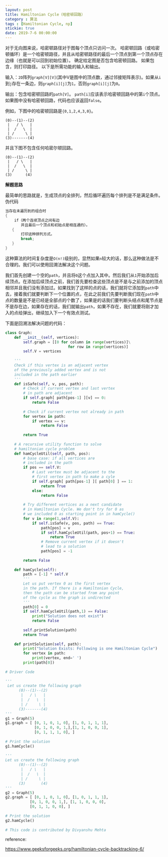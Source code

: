 ```yaml
---
layout: post
title: Hamiltonian Cycle（哈密顿回路）
category : 算法
tags : [Hamiltonian Cycle, np]
stickie: true
date: 2019-7-6 00:00:00
---
```


对于无向图来说，哈密顿路径对于图每个顶点只访问一次。 哈密顿回路（或哈密顿循环）是一个哈密顿路径，并且从哈密顿路径的最后一个顶点到第一个顶点存在边缘（也就是可以回到初始位置）。 确定给定图是否包含哈密顿回路。 如果包含，则打印路径。 以下是所需功能的输入和输出。

输入：`2D`阵列`graph[V][V]`(其中V是图中的顶点数，通过邻接矩阵表示)。如果从`i`到`j`存在一条边，则`graph[i][j]`为`1`，否则`graph[i][j]`为`0`。

输出：包含哈密顿回路的`path[V]`。 `path[i]`应该表示哈密顿回路中的第`i`个顶点。 如果图中没有哈密顿回路，代码也应该返回`false`。

例如，下图中的哈密顿回路是`{0,1,2,4,3,0}`。

```
(0)--(1)--(2)
 |   / \   |
 |  /   \  | 
 | /     \ |
(3)-------(4)
```

并且下图不包含任何哈密尔顿回路。

```
(0)--(1)--(2)
 |   / \   |
 |  /   \  | 
 | /     \ |
(3)      (4) 
```

**解题思路**

最简单的思路就是，生成顶点的全排列，然后循环遍历每个排列是不是满足条件。伪代码

```cpp
当存在未遍历到的组合时
{
    if（两个连续顶点之间有边
       并且最后一个顶点和初始点是相连通的）。
   {
       打印这种排列方式。
       break;
   }
}
```

这种算法的时间复杂度是`O(n!)`级别的，显然如果`n`较大的话，那么这种做法是不合理的。我们可以使用回溯法解决这个问题。

我们首先创建一个空的`path`，并且将`0`这个点加入其中。然后我们从`1`开始添加后续顶点。在添加后续顶点之前，我们首先要检查这些顶点是不是与之前添加的顶点相邻并且我们没有添加过。如果找到了这样的点的话，我们就将它添加到`path`中去，接着我们就要判断下一个位置的点，在此之前我们先要判断我们现在`path`中点的数量是不是已经是全部点的个数了，如果是的话我们要判断头结点和尾节点是不是存在边，如果存在的话，我们就输出`path`，如果不存在，我们就要将刚才加入的点给弹出，继续加入下一个有效点测试。

下面是回溯法解决问题的代码：

```python
class Graph: 
    def __init__(self, vertices): 
        self.graph = [[0 for column in range(vertices)]\
                            for row in range(vertices)] 
        self.V = vertices 
  
    '''
    Check if this vertex is an adjacent vertex  
    of the previously added vertex and is not  
    included in the path earlier 
    '''
    def isSafe(self, v, pos, path): 
        # Check if current vertex and last vertex  
        # in path are adjacent 
        if self.graph[ path[pos-1] ][v] == 0: 
            return False
  
        # Check if current vertex not already in path 
        for vertex in path: 
            if vertex == v: 
                return False
  
        return True
  
    # A recursive utility function to solve  
    # hamiltonian cycle problem 
    def hamCycleUtil(self, path, pos): 
        # base case: if all vertices are  
        # included in the path 
        if pos == self.V: 
            # Last vertex must be adjacent to the  
            # first vertex in path to make a cyle 
            if self.graph[ path[pos-1] ][ path[0] ] == 1: 
                return True
            else: 
                return False
  
        # Try different vertices as a next candidate  
        # in Hamiltonian Cycle. We don't try for 0 as  
        # we included 0 as starting point in in hamCycle() 
        for v in range(1,self.V): 
            if self.isSafe(v, pos, path) == True: 
                path[pos] = v 
                if self.hamCycleUtil(path, pos+1) == True: 
                    return True
                # Remove current vertex if it doesn't  
                # lead to a solution 
                path[pos] = -1
  
        return False
  
    def hamCycle(self): 
        path = [-1] * self.V 
        ''' 
        Let us put vertex 0 as the first vertex  
        in the path. If there is a Hamiltonian Cycle,  
        then the path can be started from any point 
        of the cycle as the graph is undirected 
        '''
        path[0] = 0
        if self.hamCycleUtil(path,1) == False: 
            print("Solution does not exist")
            return False
  
        self.printSolution(path) 
        return True
  
    def printSolution(self, path): 
        print("Solution Exists: Following is one Hamiltonian Cycle")
        for vertex in path: 
            print(vertex, end=' ') 
        print(path[0])
  
# Driver Code 
  
'''
 Let us create the following graph 
      (0)--(1)--(2) 
       |   / \   | 
       |  /   \  | 
       | /     \ | 
      (3)-------(4)    
'''
g1 = Graph(5) 
g1.graph = [ [0, 1, 0, 1, 0], [1, 0, 1, 1, 1],  
             [0, 1, 0, 0, 1,],[1, 1, 0, 0, 1],  
             [0, 1, 1, 1, 0], ] 
  
# Print the solution 
g1.hamCycle()
  
'''
Let us create the following graph 
      (0)--(1)--(2) 
       |   / \   | 
       |  /   \  | 
       | /     \ | 
      (3)       (4)
'''
g2 = Graph(5) 
g2.graph = [ [0, 1, 0, 1, 0], [1, 0, 1, 1, 1],  
           [0, 1, 0, 0, 1,], [1, 1, 0, 0, 0],  
           [0, 1, 1, 0, 0], ] 
  
# Print the solution 
g2.hamCycle()
  
# This code is contributed by Divyanshu Mehta 
```

reference:

https://www.geeksforgeeks.org/hamiltonian-cycle-backtracking-6/
